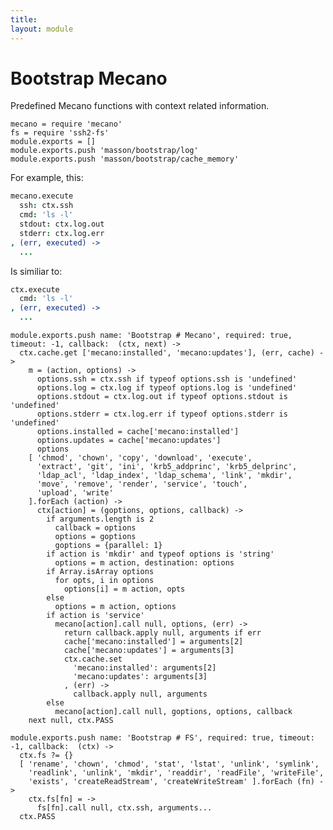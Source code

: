 ```yaml
---
title: 
layout: module
---
```


# Bootstrap Mecano

Predefined Mecano functions with context related information.

    mecano = require 'mecano'
    fs = require 'ssh2-fs'
    module.exports = []
    module.exports.push 'masson/bootstrap/log'
    module.exports.push 'masson/bootstrap/cache_memory'

For example, this:

```coffee
mecano.execute
  ssh: ctx.ssh
  cmd: 'ls -l'
  stdout: ctx.log.out
  stderr: ctx.log.err
, (err, executed) ->
  ...
```

Is similiar to:

```coffee
ctx.execute
  cmd: 'ls -l'
, (err, executed) ->
  ...
```

    module.exports.push name: 'Bootstrap # Mecano', required: true, timeout: -1, callback:  (ctx, next) ->
      ctx.cache.get ['mecano:installed', 'mecano:updates'], (err, cache) ->
        m = (action, options) ->
          options.ssh = ctx.ssh if typeof options.ssh is 'undefined'
          options.log = ctx.log if typeof options.log is 'undefined'
          options.stdout = ctx.log.out if typeof options.stdout is 'undefined'
          options.stderr = ctx.log.err if typeof options.stderr is 'undefined'
          options.installed = cache['mecano:installed']
          options.updates = cache['mecano:updates']
          options
        [ 'chmod', 'chown', 'copy', 'download', 'execute', 
          'extract', 'git', 'ini', 'krb5_addprinc', 'krb5_delprinc', 
          'ldap_acl', 'ldap_index', 'ldap_schema', 'link', 'mkdir', 
          'move', 'remove', 'render', 'service', 'touch', 
          'upload', 'write'
        ].forEach (action) ->
          ctx[action] = (goptions, options, callback) ->
            if arguments.length is 2
              callback = options
              options = goptions
              goptions = {parallel: 1}
            if action is 'mkdir' and typeof options is 'string'
              options = m action, destination: options
            if Array.isArray options
              for opts, i in options
                options[i] = m action, opts
            else
              options = m action, options
            if action is 'service'
              mecano[action].call null, options, (err) ->
                return callback.apply null, arguments if err
                cache['mecano:installed'] = arguments[2] 
                cache['mecano:updates'] = arguments[3] 
                ctx.cache.set
                  'mecano:installed': arguments[2] 
                  'mecano:updates': arguments[3]
                , (err) ->
                  callback.apply null, arguments
            else
              mecano[action].call null, goptions, options, callback
        next null, ctx.PASS

    module.exports.push name: 'Bootstrap # FS', required: true, timeout: -1, callback:  (ctx) ->
      ctx.fs ?= {}
      [ 'rename', 'chown', 'chmod', 'stat', 'lstat', 'unlink', 'symlink', 
        'readlink', 'unlink', 'mkdir', 'readdir', 'readFile', 'writeFile', 
        'exists', 'createReadStream', 'createWriteStream' ].forEach (fn) ->
        ctx.fs[fn] = ->
          fs[fn].call null, ctx.ssh, arguments...
      ctx.PASS





